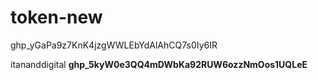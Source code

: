 # token-new

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


itananddigital <b/>
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
